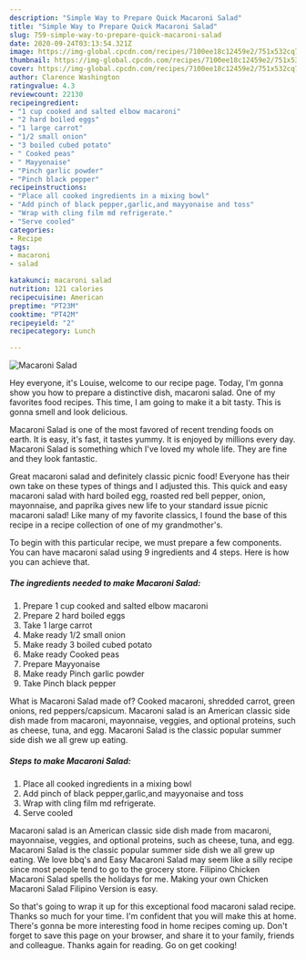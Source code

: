 ```yaml
---
description: "Simple Way to Prepare Quick Macaroni Salad"
title: "Simple Way to Prepare Quick Macaroni Salad"
slug: 759-simple-way-to-prepare-quick-macaroni-salad
date: 2020-09-24T03:13:54.321Z
image: https://img-global.cpcdn.com/recipes/7100ee18c12459e2/751x532cq70/macaroni-salad-recipe-main-photo.jpg
thumbnail: https://img-global.cpcdn.com/recipes/7100ee18c12459e2/751x532cq70/macaroni-salad-recipe-main-photo.jpg
cover: https://img-global.cpcdn.com/recipes/7100ee18c12459e2/751x532cq70/macaroni-salad-recipe-main-photo.jpg
author: Clarence Washington
ratingvalue: 4.3
reviewcount: 22130
recipeingredient:
- "1 cup cooked and salted elbow macaroni"
- "2 hard boiled eggs"
- "1 large carrot"
- "1/2 small onion"
- "3 boiled cubed potato"
- " Cooked peas"
- " Mayyonaise"
- "Pinch garlic powder"
- "Pinch black pepper"
recipeinstructions:
- "Place all cooked ingredients in a mixing bowl"
- "Add pinch of black pepper,garlic,and mayyonaise and toss"
- "Wrap with cling film md refrigerate."
- "Serve cooled"
categories:
- Recipe
tags:
- macaroni
- salad

katakunci: macaroni salad 
nutrition: 121 calories
recipecuisine: American
preptime: "PT23M"
cooktime: "PT42M"
recipeyield: "2"
recipecategory: Lunch

---
```



![Macaroni Salad](https://img-global.cpcdn.com/recipes/7100ee18c12459e2/751x532cq70/macaroni-salad-recipe-main-photo.jpg)

Hey everyone, it's Louise, welcome to our recipe page. Today, I'm gonna show you how to prepare a distinctive dish, macaroni salad. One of my favorites food recipes. This time, I am going to make it a bit tasty. This is gonna smell and look delicious.

Macaroni Salad is one of the most favored of recent trending foods on earth. It is easy, it's fast, it tastes yummy. It is enjoyed by millions every day. Macaroni Salad is something which I've loved my whole life. They are fine and they look fantastic.

Great macaroni salad and definitely classic picnic food! Everyone has their own take on these types of things and I adjusted this. This quick and easy macaroni salad with hard boiled egg, roasted red bell pepper, onion, mayonnaise, and paprika gives new life to your standard issue picnic macaroni salad! Like many of my favorite classics, I found the base of this recipe in a recipe collection of one of my grandmother&#39;s.


To begin with this particular recipe, we must prepare a few components. You can have macaroni salad using 9 ingredients and 4 steps. Here is how you can achieve that.

<!--inarticleads1-->

##### The ingredients needed to make Macaroni Salad:

1. Prepare 1 cup cooked and salted elbow macaroni
1. Prepare 2 hard boiled eggs
1. Take 1 large carrot
1. Make ready 1/2 small onion
1. Make ready 3 boiled cubed potato
1. Make ready  Cooked peas
1. Prepare  Mayyonaise
1. Make ready Pinch garlic powder
1. Take Pinch black pepper


What is Macaroni Salad made of? Cooked macaroni, shredded carrot, green onions, red peppers/capsicum. Macaroni salad is an American classic side dish made from macaroni, mayonnaise, veggies, and optional proteins, such as cheese, tuna, and egg. Macaroni Salad is the classic popular summer side dish we all grew up eating. 

<!--inarticleads2-->

##### Steps to make Macaroni Salad:

1. Place all cooked ingredients in a mixing bowl
1. Add pinch of black pepper,garlic,and mayyonaise and toss
1. Wrap with cling film md refrigerate.
1. Serve cooled


Macaroni salad is an American classic side dish made from macaroni, mayonnaise, veggies, and optional proteins, such as cheese, tuna, and egg. Macaroni Salad is the classic popular summer side dish we all grew up eating. We love bbq&#39;s and Easy Macaroni Salad may seem like a silly recipe since most people tend to go to the grocery store. Filipino Chicken Macaroni Salad spells the holidays for me. Making your own Chicken Macaroni Salad Filipino Version is easy. 

So that's going to wrap it up for this exceptional food macaroni salad recipe. Thanks so much for your time. I'm confident that you will make this at home. There's gonna be more interesting food in home recipes coming up. Don't forget to save this page on your browser, and share it to your family, friends and colleague. Thanks again for reading. Go on get cooking!
